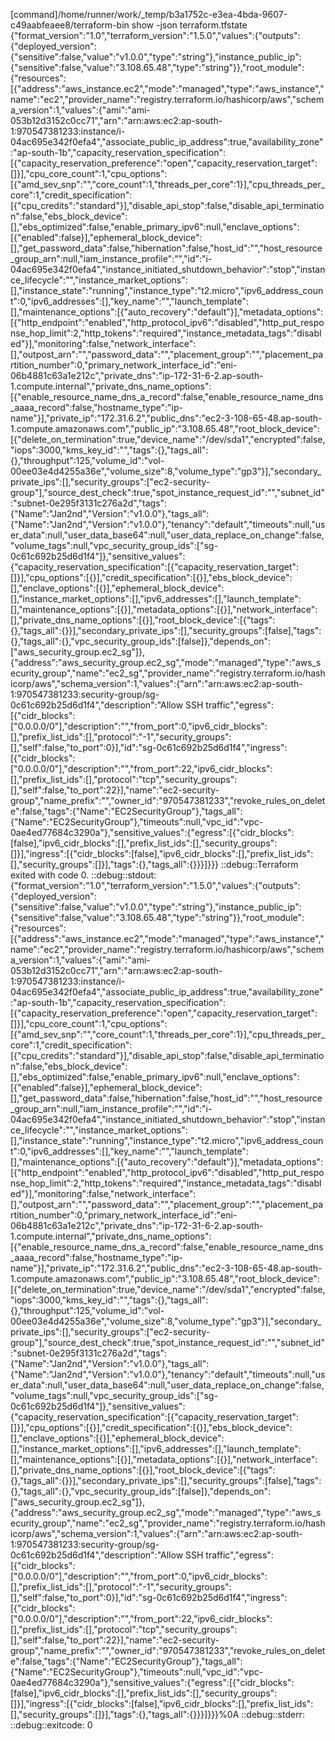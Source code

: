 [command]/home/runner/work/_temp/b3a1752c-e3ea-4bda-9607-c49aabfeaee8/terraform-bin show -json terraform.tfstate
{"format_version":"1.0","terraform_version":"1.5.0","values":{"outputs":{"deployed_version":{"sensitive":false,"value":"v1.0.0","type":"string"},"instance_public_ip":{"sensitive":false,"value":"3.108.65.48","type":"string"}},"root_module":{"resources":[{"address":"aws_instance.ec2","mode":"managed","type":"aws_instance","name":"ec2","provider_name":"registry.terraform.io/hashicorp/aws","schema_version":1,"values":{"ami":"ami-053b12d3152c0cc71","arn":"arn:aws:ec2:ap-south-1:970547381233:instance/i-04ac695e342f0efa4","associate_public_ip_address":true,"availability_zone":"ap-south-1b","capacity_reservation_specification":[{"capacity_reservation_preference":"open","capacity_reservation_target":[]}],"cpu_core_count":1,"cpu_options":[{"amd_sev_snp":"","core_count":1,"threads_per_core":1}],"cpu_threads_per_core":1,"credit_specification":[{"cpu_credits":"standard"}],"disable_api_stop":false,"disable_api_termination":false,"ebs_block_device":[],"ebs_optimized":false,"enable_primary_ipv6":null,"enclave_options":[{"enabled":false}],"ephemeral_block_device":[],"get_password_data":false,"hibernation":false,"host_id":"","host_resource_group_arn":null,"iam_instance_profile":"","id":"i-04ac695e342f0efa4","instance_initiated_shutdown_behavior":"stop","instance_lifecycle":"","instance_market_options":[],"instance_state":"running","instance_type":"t2.micro","ipv6_address_count":0,"ipv6_addresses":[],"key_name":"","launch_template":[],"maintenance_options":[{"auto_recovery":"default"}],"metadata_options":[{"http_endpoint":"enabled","http_protocol_ipv6":"disabled","http_put_response_hop_limit":2,"http_tokens":"required","instance_metadata_tags":"disabled"}],"monitoring":false,"network_interface":[],"outpost_arn":"","password_data":"","placement_group":"","placement_partition_number":0,"primary_network_interface_id":"eni-06b4881c63a1e212c","private_dns":"ip-172-31-6-2.ap-south-1.compute.internal","private_dns_name_options":[{"enable_resource_name_dns_a_record":false,"enable_resource_name_dns_aaaa_record":false,"hostname_type":"ip-name"}],"private_ip":"172.31.6.2","public_dns":"ec2-3-108-65-48.ap-south-1.compute.amazonaws.com","public_ip":"3.108.65.48","root_block_device":[{"delete_on_termination":true,"device_name":"/dev/sda1","encrypted":false,"iops":3000,"kms_key_id":"","tags":{},"tags_all":{},"throughput":125,"volume_id":"vol-00ee03e4d4255a36e","volume_size":8,"volume_type":"gp3"}],"secondary_private_ips":[],"security_groups":["ec2-security-group"],"source_dest_check":true,"spot_instance_request_id":"","subnet_id":"subnet-0e295f3131c276a2d","tags":{"Name":"Jan2nd","Version":"v1.0.0"},"tags_all":{"Name":"Jan2nd","Version":"v1.0.0"},"tenancy":"default","timeouts":null,"user_data":null,"user_data_base64":null,"user_data_replace_on_change":false,"volume_tags":null,"vpc_security_group_ids":["sg-0c61c692b25d6d1f4"]},"sensitive_values":{"capacity_reservation_specification":[{"capacity_reservation_target":[]}],"cpu_options":[{}],"credit_specification":[{}],"ebs_block_device":[],"enclave_options":[{}],"ephemeral_block_device":[],"instance_market_options":[],"ipv6_addresses":[],"launch_template":[],"maintenance_options":[{}],"metadata_options":[{}],"network_interface":[],"private_dns_name_options":[{}],"root_block_device":[{"tags":{},"tags_all":{}}],"secondary_private_ips":[],"security_groups":[false],"tags":{},"tags_all":{},"vpc_security_group_ids":[false]},"depends_on":["aws_security_group.ec2_sg"]},{"address":"aws_security_group.ec2_sg","mode":"managed","type":"aws_security_group","name":"ec2_sg","provider_name":"registry.terraform.io/hashicorp/aws","schema_version":1,"values":{"arn":"arn:aws:ec2:ap-south-1:970547381233:security-group/sg-0c61c692b25d6d1f4","description":"Allow SSH traffic","egress":[{"cidr_blocks":["0.0.0.0/0"],"description":"","from_port":0,"ipv6_cidr_blocks":[],"prefix_list_ids":[],"protocol":"-1","security_groups":[],"self":false,"to_port":0}],"id":"sg-0c61c692b25d6d1f4","ingress":[{"cidr_blocks":["0.0.0.0/0"],"description":"","from_port":22,"ipv6_cidr_blocks":[],"prefix_list_ids":[],"protocol":"tcp","security_groups":[],"self":false,"to_port":22}],"name":"ec2-security-group","name_prefix":"","owner_id":"970547381233","revoke_rules_on_delete":false,"tags":{"Name":"EC2SecurityGroup"},"tags_all":{"Name":"EC2SecurityGroup"},"timeouts":null,"vpc_id":"vpc-0ae4ed77684c3290a"},"sensitive_values":{"egress":[{"cidr_blocks":[false],"ipv6_cidr_blocks":[],"prefix_list_ids":[],"security_groups":[]}],"ingress":[{"cidr_blocks":[false],"ipv6_cidr_blocks":[],"prefix_list_ids":[],"security_groups":[]}],"tags":{},"tags_all":{}}}]}}}
::debug::Terraform exited with code 0.
::debug::stdout: {"format_version":"1.0","terraform_version":"1.5.0","values":{"outputs":{"deployed_version":{"sensitive":false,"value":"v1.0.0","type":"string"},"instance_public_ip":{"sensitive":false,"value":"3.108.65.48","type":"string"}},"root_module":{"resources":[{"address":"aws_instance.ec2","mode":"managed","type":"aws_instance","name":"ec2","provider_name":"registry.terraform.io/hashicorp/aws","schema_version":1,"values":{"ami":"ami-053b12d3152c0cc71","arn":"arn:aws:ec2:ap-south-1:970547381233:instance/i-04ac695e342f0efa4","associate_public_ip_address":true,"availability_zone":"ap-south-1b","capacity_reservation_specification":[{"capacity_reservation_preference":"open","capacity_reservation_target":[]}],"cpu_core_count":1,"cpu_options":[{"amd_sev_snp":"","core_count":1,"threads_per_core":1}],"cpu_threads_per_core":1,"credit_specification":[{"cpu_credits":"standard"}],"disable_api_stop":false,"disable_api_termination":false,"ebs_block_device":[],"ebs_optimized":false,"enable_primary_ipv6":null,"enclave_options":[{"enabled":false}],"ephemeral_block_device":[],"get_password_data":false,"hibernation":false,"host_id":"","host_resource_group_arn":null,"iam_instance_profile":"","id":"i-04ac695e342f0efa4","instance_initiated_shutdown_behavior":"stop","instance_lifecycle":"","instance_market_options":[],"instance_state":"running","instance_type":"t2.micro","ipv6_address_count":0,"ipv6_addresses":[],"key_name":"","launch_template":[],"maintenance_options":[{"auto_recovery":"default"}],"metadata_options":[{"http_endpoint":"enabled","http_protocol_ipv6":"disabled","http_put_response_hop_limit":2,"http_tokens":"required","instance_metadata_tags":"disabled"}],"monitoring":false,"network_interface":[],"outpost_arn":"","password_data":"","placement_group":"","placement_partition_number":0,"primary_network_interface_id":"eni-06b4881c63a1e212c","private_dns":"ip-172-31-6-2.ap-south-1.compute.internal","private_dns_name_options":[{"enable_resource_name_dns_a_record":false,"enable_resource_name_dns_aaaa_record":false,"hostname_type":"ip-name"}],"private_ip":"172.31.6.2","public_dns":"ec2-3-108-65-48.ap-south-1.compute.amazonaws.com","public_ip":"3.108.65.48","root_block_device":[{"delete_on_termination":true,"device_name":"/dev/sda1","encrypted":false,"iops":3000,"kms_key_id":"","tags":{},"tags_all":{},"throughput":125,"volume_id":"vol-00ee03e4d4255a36e","volume_size":8,"volume_type":"gp3"}],"secondary_private_ips":[],"security_groups":["ec2-security-group"],"source_dest_check":true,"spot_instance_request_id":"","subnet_id":"subnet-0e295f3131c276a2d","tags":{"Name":"Jan2nd","Version":"v1.0.0"},"tags_all":{"Name":"Jan2nd","Version":"v1.0.0"},"tenancy":"default","timeouts":null,"user_data":null,"user_data_base64":null,"user_data_replace_on_change":false,"volume_tags":null,"vpc_security_group_ids":["sg-0c61c692b25d6d1f4"]},"sensitive_values":{"capacity_reservation_specification":[{"capacity_reservation_target":[]}],"cpu_options":[{}],"credit_specification":[{}],"ebs_block_device":[],"enclave_options":[{}],"ephemeral_block_device":[],"instance_market_options":[],"ipv6_addresses":[],"launch_template":[],"maintenance_options":[{}],"metadata_options":[{}],"network_interface":[],"private_dns_name_options":[{}],"root_block_device":[{"tags":{},"tags_all":{}}],"secondary_private_ips":[],"security_groups":[false],"tags":{},"tags_all":{},"vpc_security_group_ids":[false]},"depends_on":["aws_security_group.ec2_sg"]},{"address":"aws_security_group.ec2_sg","mode":"managed","type":"aws_security_group","name":"ec2_sg","provider_name":"registry.terraform.io/hashicorp/aws","schema_version":1,"values":{"arn":"arn:aws:ec2:ap-south-1:970547381233:security-group/sg-0c61c692b25d6d1f4","description":"Allow SSH traffic","egress":[{"cidr_blocks":["0.0.0.0/0"],"description":"","from_port":0,"ipv6_cidr_blocks":[],"prefix_list_ids":[],"protocol":"-1","security_groups":[],"self":false,"to_port":0}],"id":"sg-0c61c692b25d6d1f4","ingress":[{"cidr_blocks":["0.0.0.0/0"],"description":"","from_port":22,"ipv6_cidr_blocks":[],"prefix_list_ids":[],"protocol":"tcp","security_groups":[],"self":false,"to_port":22}],"name":"ec2-security-group","name_prefix":"","owner_id":"970547381233","revoke_rules_on_delete":false,"tags":{"Name":"EC2SecurityGroup"},"tags_all":{"Name":"EC2SecurityGroup"},"timeouts":null,"vpc_id":"vpc-0ae4ed77684c3290a"},"sensitive_values":{"egress":[{"cidr_blocks":[false],"ipv6_cidr_blocks":[],"prefix_list_ids":[],"security_groups":[]}],"ingress":[{"cidr_blocks":[false],"ipv6_cidr_blocks":[],"prefix_list_ids":[],"security_groups":[]}],"tags":{},"tags_all":{}}}]}}}%0A
::debug::stderr: 
::debug::exitcode: 0
